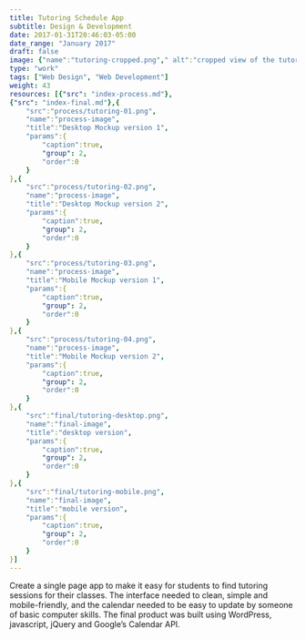 ```yaml
---
title: Tutoring Schedule App
subtitle: Design & Development
date: 2017-01-31T20:46:03-05:00
date_range: "January 2017"
draft: false
image: {"name":"tutoring-cropped.png"," alt":"cropped view of the tutoring calendar/schedule page"}
type: "work"
tags: ["Web Design", "Web Development"]
weight: 43
resources: [{"src": "index-process.md"},
{"src": "index-final.md"},{
    "src":"process/tutoring-01.png",
    "name":"process-image",
    "title":"Desktop Mockup version 1",
    "params":{
        "caption":true,
        "group": 2,
        "order":0
    }
},{
    "src":"process/tutoring-02.png",
    "name":"process-image",
    "title":"Desktop Mockup version 2",
    "params":{
        "caption":true,
        "group": 2,
        "order":0
    }
},{
    "src":"process/tutoring-03.png",
    "name":"process-image",
    "title":"Mobile Mockup version 1",
    "params":{
        "caption":true,
        "group": 2,
        "order":0
    }
},{
    "src":"process/tutoring-04.png",
    "name":"process-image",
    "title":"Mobile Mockup version 2",
    "params":{
        "caption":true,
        "group": 2,
        "order":0
    }
},{
    "src":"final/tutoring-desktop.png",
    "name":"final-image",
    "title":"desktop version",
    "params":{
        "caption":true,
        "group": 2,
        "order":0
    }
},{
    "src":"final/tutoring-mobile.png",
    "name":"final-image",
    "title":"mobile version",
    "params":{
        "caption":true,
        "group": 2,
        "order":0
    }
}]
---
```

Create a single page app to make it easy for students to find tutoring sessions for their classes. The interface needed to clean, simple and mobile-friendly, and the calendar needed to be easy to update by someone of basic computer skills. The final product was built using WordPress,  javascript, jQuery and Google’s Calendar API.